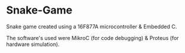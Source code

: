# Snake-Game
Snake game created using a 16F877A microcontroller &amp; Embedded C. 

The software's used were MikroC (for code debugging) & Proteus (for hardware simulation).
